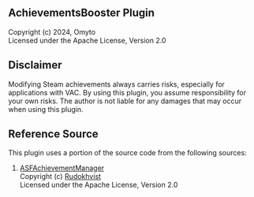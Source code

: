 ## AchievementsBooster Plugin

Copyright (c) 2024, Omyto  
Licensed under the Apache License, Version 2.0

## Disclaimer

Modifying Steam achievements always carries risks, especially for applications with VAC. By using this plugin, you assume responsibility for your own risks. The author is not liable for any damages that may occur when using this plugin.

## Reference Source

This plugin uses a portion of the source code from the following sources:

1. [ASFAchievementManager](https://github.com/CatPoweredPlugins/ASFAchievementManager)  
Copyright (c) [Rudokhvist](https://github.com/Rudokhvist)  
Licensed under the Apache License, Version 2.0
